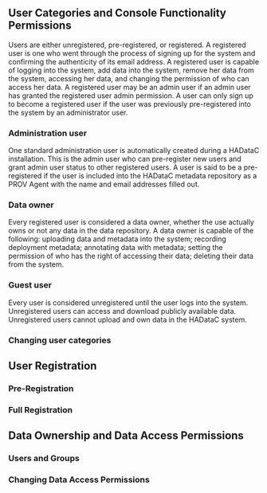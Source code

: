 ## User Categories and Console Functionality Permissions

Users are either unregistered, pre-registered, or registered. A registered user is one who went through the process of signing up for the system and confirming the authenticity of its email address. A registered user is capable of logging into the system, add data into the system, remove her data from the system, accessing her data, and changing the permission of who can access her data. A registered user may be an admin user if an admin user has granted the registered user admin permission. A user can only sign up to become a registered user if the user was previously pre-registered into the system by an administrator user. 
 
### Administration user

One standard administration user is automatically created during a HADataC installation. This is the admin user who can pre-register new users and grant admin user status to other registered users. A user is said to be a pre-registered if the user is included into the HADataC metadata repository as a PROV Agent with the name and email addresses filled out.   

### Data owner

Every registered user is considered a data owner, whether the use actually owns or not any data in the data repository. A data owner is capable of the following: uploading data and metadata into the system; recording deployment metadata; annotating data with metadata; setting the permission of who has the right of accessing their data; deleting their data from the system.  

### Guest user

Every user is considered unregistered until the user logs into the system. Unregistered users can access and download publicly available data. Unregistered users cannot upload and own data in the HADataC system.

### Changing user categories

## User Registration

### Pre-Registration

### Full Registration

## Data Ownership and Data Access Permissions

### Users and Groups

### Changing Data Access Permissions



